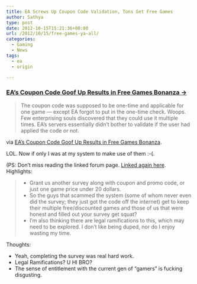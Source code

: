 ```yaml
---
title: EA Screws Up Coupon Code Validation, Tons Get Free Games
author: Sathya
type: post
date: 2012-10-15T15:21:36+00:00
url: /2012/10/15/free-games-ya-all/
categories:
  - Gaming
  - News
tags:
  - ea
  - origin

---
```

### <a href="http://techie-buzz.com/gaming/ea-origin-coupon-free-games.html" target="_blank">EA’s Coupon Code Goof Up Results in Free Games Bonanza &#8594; </a>

> The coupon code was supposed to be one-time and applicable for one game — except EA forgot to put in the one-time check. Woops. Few enterprising souls discovered that they could use it multiple times. EA’s servers essentially didn’t bother to validate if the user had applied the code or not.

via [EA&#8217;s Coupon Code Goof Up Results in Free Games Bonanza][1].

LOL. Now if only I was at my system to make use of them :-(.

(PS: Don&#8217;t miss reading the linked forum page. [Linked again here][2]. Highlights:

>   * Grant us another survey along with coupon and promo code, or just one game price under 20 dollars.
>   * So the guys that scammed the system (some of whom never even did the survey; they just got the code off the internet) get to keep their multiple free/discounted games and those of us that were honest and filled out your survey get squat?
>   * I&#8217;m also thinking there are legal ramifications to this, which may need to be explored. I don&#8217;t like being duped, nor do I enjoy wasting my time.

Thoughts:

  * Yeah, completing the survey was real hard work.
  * Legal Ramifications? U HI BRO?
  * The sense of entitlement with the current gen of &#8220;gamers&#8221; is fucking disgusting.

&nbsp;

&nbsp;

 [1]: http://techie-buzz.com/gaming/ea-origin-coupon-free-games.html
 [2]: http://forum.ea.com/eaforum/posts/list/45/9040620.page#25421061